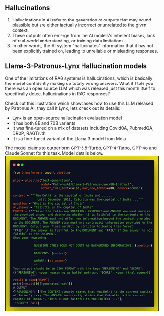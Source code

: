 ## Hallucinations
1. Hallucinations in AI refer to the generation of outputs that may sound plausible but are either factually incorrect or unrelated to the given context.
2. These outputs often emerge from the AI models's inherent biases, lack of real-world understanding, or training data limitations.
3. In other words, the AI system "hallucinates" information that it has not been explicitly trained on, leading to unreliable or misleading responses.


## Llama-3-Patronus-Lynx Hallucination models
One of the limitations of RAG systems is hallucinations, which is basically the model confidently making up totally wrong answers. What if I told you there was an open source LLM which was released just this month itself to specifically detect hallucinations in RAG responses?

Check out this illustration which showcases how to use this LLM released by Patronus AI, they call it Lynx, lets check out its details:

- Lynx is an open-source hallucination evaluation model
- It has both 8B and 70B variants
- It was fine-tuned on a mix of datasets including CovidQA, PubmedQA, DROP, RAGTruth
- It is a fine-tuned variant of the Llama 3 model from Meta

The model claims to outperform GPT-3.5-Turbo, GPT-4-Turbo, GPT-4o and Claude Sonnet for this task. Model details below.
![](https://github.com/gulabpatel/LLMs/blob/main/LangChain/Hallucinations/Llam_Lynx_hallucinations.PNG)
